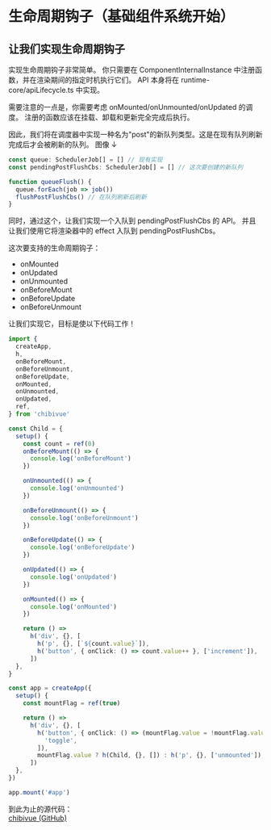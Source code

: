 # 生命周期钩子（基础组件系统开始）

## 让我们实现生命周期钩子

实现生命周期钩子非常简单。
你只需要在 ComponentInternalInstance 中注册函数，并在渲染期间的指定时机执行它们。
API 本身将在 runtime-core/apiLifecycle.ts 中实现。

需要注意的一点是，你需要考虑 onMounted/onUnmounted/onUpdated 的调度。
注册的函数应该在挂载、卸载和更新完全完成后执行。

因此，我们将在调度器中实现一种名为"post"的新队列类型。这是在现有队列刷新完成后才会被刷新的队列。
图像 ↓

```ts
const queue: SchedulerJob[] = [] // 现有实现
const pendingPostFlushCbs: SchedulerJob[] = [] // 这次要创建的新队列

function queueFlush() {
  queue.forEach(job => job())
  flushPostFlushCbs() // 在队列刷新后刷新
}
```

同时，通过这个，让我们实现一个入队到 pendingPostFlushCbs 的 API。
并且让我们使用它将渲染器中的 effect 入队到 pendingPostFlushCbs。

这次要支持的生命周期钩子：

- onMounted
- onUpdated
- onUnmounted
- onBeforeMount
- onBeforeUpdate
- onBeforeUnmount

让我们实现它，目标是使以下代码工作！

```ts
import {
  createApp,
  h,
  onBeforeMount,
  onBeforeUnmount,
  onBeforeUpdate,
  onMounted,
  onUnmounted,
  onUpdated,
  ref,
} from 'chibivue'

const Child = {
  setup() {
    const count = ref(0)
    onBeforeMount(() => {
      console.log('onBeforeMount')
    })

    onUnmounted(() => {
      console.log('onUnmounted')
    })

    onBeforeUnmount(() => {
      console.log('onBeforeUnmount')
    })

    onBeforeUpdate(() => {
      console.log('onBeforeUpdate')
    })

    onUpdated(() => {
      console.log('onUpdated')
    })

    onMounted(() => {
      console.log('onMounted')
    })

    return () =>
      h('div', {}, [
        h('p', {}, [`${count.value}`]),
        h('button', { onClick: () => count.value++ }, ['increment']),
      ])
  },
}

const app = createApp({
  setup() {
    const mountFlag = ref(true)

    return () =>
      h('div', {}, [
        h('button', { onClick: () => (mountFlag.value = !mountFlag.value) }, [
          'toggle',
        ]),
        mountFlag.value ? h(Child, {}, []) : h('p', {}, ['unmounted']),
      ])
  },
})

app.mount('#app')
```

到此为止的源代码：  
[chibivue (GitHub)](https://github.com/chibivue-land/chibivue/tree/main/book/impls/40_basic_component_system/010_lifecycle_hooks)

